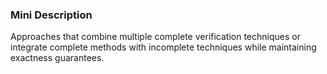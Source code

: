 ### Mini Description

Approaches that combine multiple complete verification techniques or integrate complete methods with incomplete techniques while maintaining exactness guarantees.
